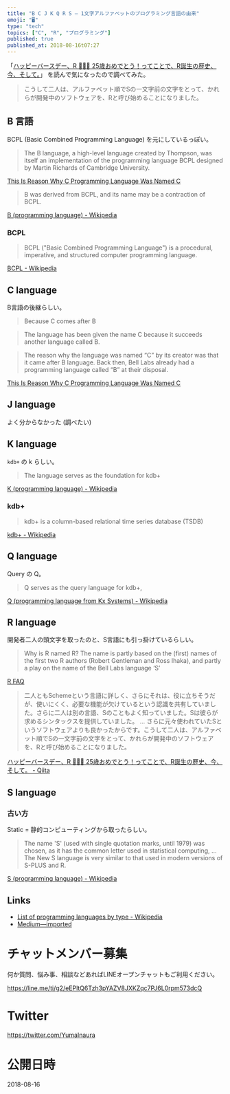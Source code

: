 ```yaml
---
title: "B C J K Q R S — 1文字アルファベットのプログラミング言語の由来"
emoji: "🖥"
type: "tech"
topics: ["C", "R", "プログラミング"]
published: true
published_at: 2018-08-16t07:27
---
```


「[ハッピーバースデー、R 🎉🎉🎉 25歳おめでとう！ってことで、R誕生の歴史、今、そして。](https://qiita.com/KanNishida/items/444fa8ee35e3c0208dce)」 を読んで気になったので調べてみた。

>こうして二人は、アルファベット順でSの一文字前の文字をとって、かれらが開発中のソフトウェアを、Rと呼び始めることになりました。

## B 言語

BCPL (Basic Combined Programming Language) を元にしているっぽい。

>The B language, a high-level language created by Thompson, was itself an implementation of the programming language BCPL designed by Martin Richards of Cambridge University.

[This Is Reason Why C Programming Language Was Named C](https://fossbytes.com/this-is-reason-why-c-programming-language-was-named-c/)

>B was derived from BCPL, and its name may be a contraction of BCPL. 

[B (programming language) - Wikipedia](https://en.wikipedia.org/wiki/B_(programming_language))

### BCPL

>BCPL ("Basic Combined Programming Language") is a procedural, imperative, and structured computer programming language. 

[BCPL - Wikipedia](https://en.wikipedia.org/wiki/BCPL)

## C language

B言語の後継らしい。

>Because C comes after B

>The language has been given the name C because it succeeds another language called B.

>The reason why the language was named “C” by its creator was that it came after B language. Back then, Bell Labs already had a programming language called “B” at their disposal. 

[This Is Reason Why C Programming Language Was Named C](https://fossbytes.com/this-is-reason-why-c-programming-language-was-named-c/)

## J language

よく分からなかった (調べたい)

## K language

`kdb+` の k らしい。

>The language serves as the foundation for kdb+

[K (programming language) - Wikipedia](https://en.wikipedia.org/wiki/K_(programming_language))

### kdb+

>kdb+ is a column-based relational time series database (TSDB)

[kdb+ - Wikipedia](https://en.wikipedia.org/wiki/Kdb%2B)

## Q language

Query の Q。

>Q serves as the query language for kdb+,

[Q (programming language from Kx Systems) - Wikipedia](https://en.wikipedia.org/wiki/Q_(programming_language_from_Kx_Systems))

## R language

開発者二人の頭文字を取ったのと、S言語にも引っ掛けているらしい。

>Why is R named R?
>The name is partly based on the (first) names of the first two R authors (Robert Gentleman and Ross Ihaka), and partly a play on the name of the Bell Labs language ‘S’

[R FAQ](https://cran.r-project.org/doc/FAQ/R-FAQ.html#Why-is-R-named-R_003f)

>二人ともSchemeという言語に詳しく、さらにそれは、役に立ちそうだが、使いにくく、必要な機能が欠けているという認識を共有していました。さらに二人は別の言語、Sのこともよく知っていました。Sは彼らが求めるシンタックスを提供していました。
>...
>さらに元々使われていたSというソフトウェアよりも良かったからです。こうして二人は、アルファベット順でSの一文字前の文字をとって、かれらが開発中のソフトウェアを、Rと呼び始めることになりました。

[ハッピーバースデー、R 🎉🎉🎉 25歳おめでとう！ってことで、R誕生の歴史、今、そして。 - Qiita](https://qiita.com/KanNishida/items/444fa8ee35e3c0208dce)

## S language

### 古い方

Static = 静的コンピューティングから取ったらしい。

>The name 'S' (used with single quotation marks, until 1979) was chosen, as it has the common letter used in statistical computing,
...
>The New S language is very similar to that used in modern versions of S-PLUS and R.

[S (programming language) - Wikipedia](https://en.wikipedia.org/wiki/S_(programming_language)#History)


## Links

- [List of programming languages by type - Wikipedia](https://en.wikipedia.org/wiki/List_of_programming_languages_by_type)
- [Medium—imported](https://medium.com/supersonic-generation/b-c-j-k-q-r-s-single-alphabet-programming-languages-origin-named-reason-4266893a0e09)








<!-- Update From Qiita API -->

# チャットメンバー募集


何か質問、悩み事、相談などあればLINEオープンチャットもご利用ください。

https://line.me/ti/g2/eEPltQ6Tzh3pYAZV8JXKZqc7PJ6L0rpm573dcQ





# Twitter


https://twitter.com/YumaInaura


<!-- Update From Qiita API -->



# 公開日時

2018-08-16
